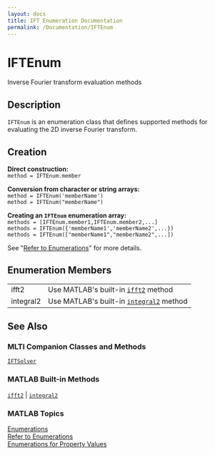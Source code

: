 ```yaml
---
layout: docs
title: IFT Enumeration Documentation
permalink: /Documentation/IFTEnum
---
```


# IFTEnum

Inverse Fourier transform evaluation methods

## Description

`IFTEnum` is an enumeration class that defines supported methods for evaluating the 2D inverse Fourier transform.

## Creation

**Direct construction:**<br>
`method = IFTEnum.member`

**Conversion from character or string arrays:**<br>
`method = IFTEnum('memberName')`<br>
`method = IFTEnum("memberName")`

**Creating an `IFTEnum` enumeration array:**<br>
`methods = [IFTEnum.member1,IFTEnum.member2,...]`<br>
`methods = IFTEnum({'memberName1','memberName2',...})`<br>
`methods = IFTEnum(["memberName1","memberName2",...])`

See "[Refer to Enumerations](https://www.mathworks.com/help/matlab/matlab_oop/how-to-refer-to-enumerations.html)" for more details.

## Enumeration Members

<table>
  <tr>
    <td>
      ifft2
    </td>
    <td>
      Use MATLAB's built-in <a href="https://www.mathworks.com/help/matlab/ref/ifft2.html"><code>ifft2</code></a> method
    </td>
  </tr>
  <tr>
    <td>
      integral2
    </td>
    <td>
      Use MATLAB's built-in <a href="https://www.mathworks.com/help/matlab/ref/integral2.html"><code>integral2</code></a> method
    </td>
  </tr>
</table>

## See Also
### MLTI Companion Classes and Methods
[`IFTSolver`](MLTI/Documentation/IFTSolver)

### MATLAB Built-in Methods
[`ifft2`](https://www.mathworks.com/help/matlab/ref/ifft2.html) | [`integral2`](https://www.mathworks.com/help/matlab/ref/integral2.html)

### MATLAB Topics
[Enumerations](https://www.mathworks.com/help/matlab/enumeration-classes.html)<br>
[Refer to Enumerations](https://www.mathworks.com/help/matlab/matlab_oop/how-to-refer-to-enumerations.html)<br>
[Enumerations for Property Values](https://www.mathworks.com/help/matlab/matlab_oop/restrict-property-values-to-enumerations.html)
